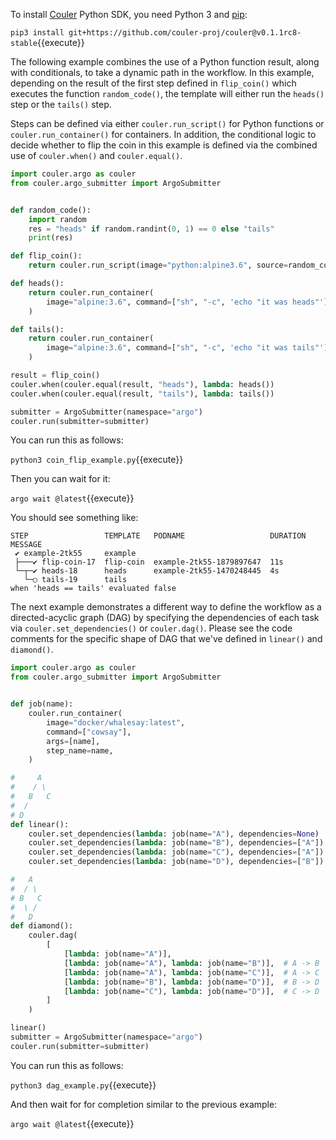To install [Couler](https://github.com/couler-proj/couler) Python SDK, you need Python 3 and [pip](https://github.com/pypa/pip):

`pip3 install git+https://github.com/couler-proj/couler@v0.1.1rc8-stable`{{execute}}

The following example combines the use of a Python function result, along with conditionals,
to take a dynamic path in the workflow. In this example, depending on the result
of the first step defined in `flip_coin()` which executes the function `random_code()`,
the template will either run the `heads()` step or the `tails()` step.

Steps can be defined via either `couler.run_script()` for Python functions or
`couler.run_container()` for containers. In addition, the conditional logic to
decide whether to flip the coin in this example is defined via the combined use
of `couler.when()` and `couler.equal()`.

```python
import couler.argo as couler
from couler.argo_submitter import ArgoSubmitter


def random_code():
    import random
    res = "heads" if random.randint(0, 1) == 0 else "tails"
    print(res)

def flip_coin():
    return couler.run_script(image="python:alpine3.6", source=random_code)

def heads():
    return couler.run_container(
        image="alpine:3.6", command=["sh", "-c", 'echo "it was heads"']
    )

def tails():
    return couler.run_container(
        image="alpine:3.6", command=["sh", "-c", 'echo "it was tails"']
    )

result = flip_coin()
couler.when(couler.equal(result, "heads"), lambda: heads())
couler.when(couler.equal(result, "tails"), lambda: tails())

submitter = ArgoSubmitter(namespace="argo")
couler.run(submitter=submitter)
```

You can run this as follows:

`python3 coin_flip_example.py`{{execute}}

Then you can wait for it:

`argo wait @latest`{{execute}}

You should see something like:

```
STEP                 TEMPLATE   PODNAME                   DURATION  MESSAGE
 ✔ example-2tk55     example                                                                               
 ├───✔ flip-coin-17  flip-coin  example-2tk55-1879897647  11s                                              
 └─┬─✔ heads-18      heads      example-2tk55-1470248445  4s                                               
   └─○ tails-19      tails                                          when 'heads == tails' evaluated false 
```

The next example demonstrates a different way to define the workflow as a directed-acyclic graph (DAG) by specifying the
dependencies of each task via `couler.set_dependencies()` or `couler.dag()`. Please see the code comments for the
specific shape of DAG that we've defined in `linear()` and `diamond()`.

```python
import couler.argo as couler
from couler.argo_submitter import ArgoSubmitter


def job(name):
    couler.run_container(
        image="docker/whalesay:latest",
        command=["cowsay"],
        args=[name],
        step_name=name,
    )

#     A
#    / \
#   B   C
#  /
# D
def linear():
    couler.set_dependencies(lambda: job(name="A"), dependencies=None)
    couler.set_dependencies(lambda: job(name="B"), dependencies=["A"])
    couler.set_dependencies(lambda: job(name="C"), dependencies=["A"])
    couler.set_dependencies(lambda: job(name="D"), dependencies=["B"])

#   A
#  / \
# B   C
#  \ /
#   D
def diamond():
    couler.dag(
        [
            [lambda: job(name="A")],
            [lambda: job(name="A"), lambda: job(name="B")],  # A -> B
            [lambda: job(name="A"), lambda: job(name="C")],  # A -> C
            [lambda: job(name="B"), lambda: job(name="D")],  # B -> D
            [lambda: job(name="C"), lambda: job(name="D")],  # C -> D
        ]
    )

linear()
submitter = ArgoSubmitter(namespace="argo")
couler.run(submitter=submitter)
```

You can run this as follows:

`python3 dag_example.py`{{execute}}

And then wait for for completion similar to the previous example:

`argo wait @latest`{{execute}}
